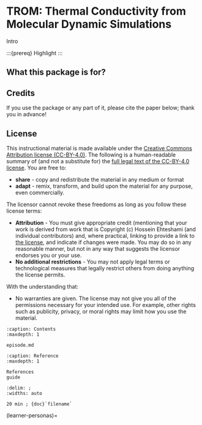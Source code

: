 # TROM: Thermal Conductivity from Molecular Dynamic Simulations

Intro

:::{prereq}
Highlight
:::


## What this package is for?


## Credits
If you use the package or any part of it, please cite the paper below; thank you in advance!

## License
This instructional material is made available under the [Creative Commons Attribution license (CC-BY-4.0)](https://creativecommons.org/licenses/by/4.0/).  The following is a human-readable summary of (and not a substitute for) the [full legal text of the CC-BY-4.0 license](https://creativecommons.org/licenses/by/4.0/legalcode). You are free to:

- **share** - copy and redistribute the material in any medium or format
- **adapt** - remix, transform, and build upon the material for any purpose,
  even commercially.

The licensor cannot revoke these freedoms as long as you follow these license terms:

- **Attribution** - You must give appropriate credit (mentioning that your work is derived from work that is Copyright (c) Hossein Ehteshami (and individual contributors) and, where practical, linking to provide a link to [the license](https://creativecommons.org/licenses/by/4.0/), and indicate if changes were made. You may do so in any reasonable manner, but not in any way that suggests the licensor endorses you or your use.
- **No additional restrictions** - You may not apply legal terms or technological measures that legally restrict others from doing anything the license permits.

With the understanding that:

- No warranties are given. The license may not give you all of the permissions  necessary for your intended use. For example, other rights such as publicity, privacy, or moral rights may limit how you use the material.

```{toctree}
:caption: Contents 
:maxdepth: 1

episode.md
```

```{toctree}
:caption: Reference
:maxdepth: 1

References
guide
```

```{csv-table}
:delim: ;
:widths: auto

20 min ; {doc}`filename`
```


(learner-personas)=

